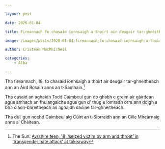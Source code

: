 ```yaml
---

layout: post

date: 2020-01-04

title: Fireannach fo chasaid ionnsaigh a thoirt air deugair tar-ghnèitheach

image: /images/posts/2020-01-04-fireannach-fo-chasaid-ionnsaigh-a-thoirt-air-deugair-tar-ghneitheach.webp

author: Crìstean MacMhìcheil

categories:
    - Alba

---
```


Tha fireannach, 18, fo chasaid ionnsaigh a thoirt air deugair tar-ghnèitheach ann an Àird Rosain anns an t-Samhain.<!--more-->[^1]

Tha casaid an aghaidh Todd Caimbeul gun do ghabh e greim air gàirdean agus amhach an fhulangaiche agus gun d' thug e iomradh orra ann dòigh a bha claon-bhreitheach an aghaidh daoine tar-ghnèitheach.

Tha dùil gun nochd Caimbeul aig Cùirt an t-Siorraidh ann an Cille Mheàrnaig anns a’ Chèitean.

[^1]: The Sun: [Ayrshire teen, 18, ‘seized victim by arm and throat’ in ‘transgender hate attack’ at takeaway](https://www.thescottishsun.co.uk/news/5126411/ayrshire-ardrossan-transgender-hate-attack/)

